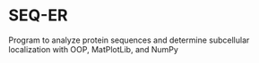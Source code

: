 # SEQ-ER
Program to analyze protein sequences and determine subcellular localization with OOP, MatPlotLib, and NumPy
